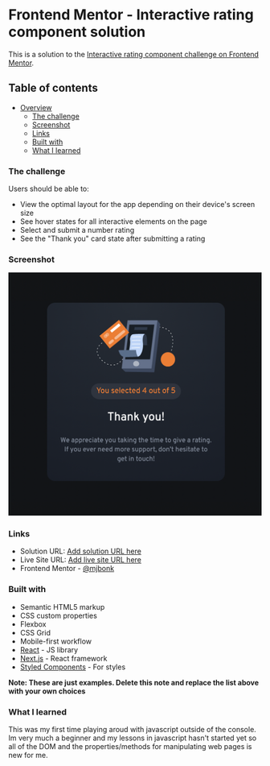 # Frontend Mentor - Interactive rating component solution

This is a solution to the [Interactive rating component challenge on Frontend Mentor](https://www.frontendmentor.io/challenges/interactive-rating-component-koxpeBUmI).

## Table of contents

- [Overview](#overview)
  - [The challenge](#the-challenge)
  - [Screenshot](#screenshot)
  - [Links](#links)
  - [Built with](#built-with)
  - [What I learned](#what-i-learned)


### The challenge

Users should be able to:

- View the optimal layout for the app depending on their device's screen size
- See hover states for all interactive elements on the page
- Select and submit a number rating
- See the "Thank you" card state after submitting a rating

### Screenshot
![](./screenshot.png)

### Links
- Solution URL: [Add solution URL here](https://github.com/MjBonk/interactive-rating-component-main)
- Live Site URL: [Add live site URL here](https://lustrous-druid-9d0832.netlify.app/)
- Frontend Mentor - [@mjbonk](https://www.frontendmentor.io/profile/MjBonk)


### Built with
- Semantic HTML5 markup
- CSS custom properties
- Flexbox
- CSS Grid
- Mobile-first workflow
- [React](https://reactjs.org/) - JS library
- [Next.js](https://nextjs.org/) - React framework
- [Styled Components](https://styled-components.com/) - For styles

**Note: These are just examples. Delete this note and replace the list above with your own choices**

### What I learned
This was my first time playing aroud with javascript outside of the console. Im very much a beginner and my lessons in javascript hasn't started yet so all of the DOM and the properties/methods for manipulating web pages is new for me. 

